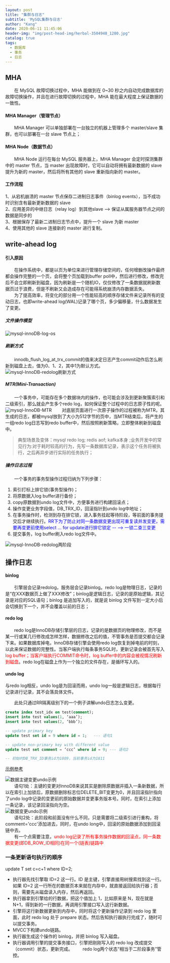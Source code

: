 ```yaml
---
layout: post
title: "集群与日志"
subtitle: 'MySQL集群与日志'
author: "Kang"
date: 2020-06-11 11:45:06
header-img: "img/post-head-img/herbal-3504948_1280.jpg"
catalog: true
tags:
  - 数据库
  - 事务
  - 日志
---
```

## MHA
&emsp;&emsp;在 MySQL 故障切换过程中，MHA 能做到在 0~30 秒之内自动完成数据库的故障切换操作，并且在进行故障切换的过程中，MHA 能在最大程度上保证数据的一致性。  

#### MHA Manager（管理节点）
&emsp;&emsp;MHA Manager 可以单独部署在一台独立的机器上管理多个 master/slave 集群，也可以部署在一台 slave 节点上；

#### MHA Node（数据节点）
&emsp;&emsp;MHA Node 运行在每台 MySQL 服务器上，MHA Manager 会定时探测集群中的 master 节点，当 master 出现故障时，它可以自动将拥有最新数据的 slave 提升为新的 master，然后将所有其他的 slave 重新指向新的 master。  

#### 工作流程
1、从宕机崩溃的 master 节点保存二进制日志事件（binlog events），当不成功时识别含有最新更新数据的 slave  
2、应用差异的中继日志（relay log）到其他slave --> 保证从属服务器节点之间的数据是同步的   
3、根据保存了最新二进制日志节点中，提升一个 slave 为新 master  
4、使用其他的 slave 连接新的 master 进行复制。

## write-ahead log
#### 引入原因
&emsp;&emsp;在操作系统中，都是以页为单位来进行管理存储空间的，任何增删改操作最终都会操作完整的一个页，会将整个页加载到buffer poll中，然后进行修改，修改完后不会立即刷新到磁盘，因为刷新是一个随机IO，仅仅修改了一条数据就刷新数据页过于浪费，但是不刷新又会造成存在可能得系统崩溃内存数据丢失。  
&emsp;&emsp;为了提高效率，将变化的部分用一个性能较高的顺序存储文件来记录所有的变动日志，也即write-ahead log(WAL)记录了哪个页，多少偏移量，什么数据发生了变更。  
##### 文件操作模型
![mysql-innoDB-log-os](https://raw.githubusercontent.com/kangzhihu/images/master/mysql-innoDB-log.png)

##### 刷新方式
&emsp;&emsp;innodb_flush_log_at_trx_commit的值来决定日志产生commit动作后怎么刷新到磁盘上去，值为0、1、2，其中1为默认方式。  
![mysql-InnoDB-redolog刷新方式](https://raw.githubusercontent.com/kangzhihu/images/master/mysql-InnoDB-redolog.png)

##### MTR(Mini-Transaction)
&emsp;&emsp;一个事务中，可能存在多个数据块内的操作，也可能会涉及到更新聚簇索引和二级索引，那么就会产生多个redo log，如何保证整个过程中的日志原子性的呢。
![mysql-InnoDB-MTR](https://raw.githubusercontent.com/kangzhihu/images/master/mysql-InnoDB-MTR.png)
&emsp;&emsp;对底层页面进行一次原子操作的过程被称为MTR，其生成的日志，都被mysql放到了大小为512字节的页中，当MTR结束后，将产生的一组redo log日志写到redo buffer中，然后按照刷新策略，立即整体刷新到磁盘中。  

>典型场景及变体：mysql redo log; redis aof; kafka本身 ;业务开发中的常见行为:对于耗时较高的行为，先写一条数据库记录，表示这个任务将被执行，之后再异步进行实际的任务执行；

##### 操作日志过程
&emsp;&emsp;一个事务的事务型操作过程归纳为下列步骤：
1. 索引打标上排它锁(事务型操作)；
2. 将原数据入log buffer进行备份；
3. copy原数据到undo log文件中，方便事务进行构建回滚点；
4. 操作变更业务字段值，DB_TRX_ID，回滚指针到undo log中地址；
5. 在事务操作时，检测到存在排它锁，进入事务挂起等待阶段，等前面的事务提交后才继续执行。<font color="blue">RR下为了防止对同一条数据变更出现可重复读并发变更，需要再变更前使用select ... for update进行排它锁定 -- --> 一锁二查三变更</font>
6. 提交事务，log buffer刷入redo log文件中。
   
![mysql-InnoDB-redolog两阶段](https://raw.githubusercontent.com/kangzhihu/images/master/mysql-InnoDB-redolog两阶段.png)
   
## 操作日志
#### binlog
&emsp;&emsp;引擎层会记录redolog，服务层会记录binlog。redo log是物理日志，记录的是“在XXX数据页上做了XXX修改”；binlog是逻辑日志，记录的是原始逻辑，其记录是对应的SQL语句；binlog 是追加写入的，就是说 binlog 文件写到一定大小后会切换到下一个，并不会覆盖以前的日志；
#### redo log
&emsp;&emsp;redo log是InnoDB存储引擎层的日志，记录的是数据页的物理修改，而不是某一行或某几行修改成怎样怎样，数据修改之后的值，不管事务是否提交都会记录下来。如果数据库掉电，InnoDB存储引擎会使用redo log恢复到掉电前的时刻，以此来保证数据的完整性。当客户端执行每条事务SQL时，更新记录会被首先写入<font color="red">log buffer；当客户端执行COMMIT命令时，log buffer中的内容会被视情况刷新到磁盘</font>。redo log在磁盘上作为一个独立的文件存在，是循环写入的。
#### undo log
与redo log相反，undo log是为回滚而用，undo log一般是逻辑日志，根据每行记录进行记录，其不会落具体文件。


&emsp;&emsp;此处只通过RR隔离级别下的一个例子讲解undo日志怎么变更。   
```sql
create index test_idx on test(comment);
insert into test values(1, ‘aaa’);
insert into test values(2, ‘bbb’);

-- update primary key
update test set id = 9 where id = 1;   --- 语句1

-- update non-primary key with different value
update test set comment = ‘ccc’ where id = 9; --- 语句2

-- 初始时DB_TRX_ID事务id为1809，当前事务id为1811
```
[示例参考](http://hedengcheng.com/?p=148#_Toc322691905)

![数据主键变更undo示例](https://raw.githubusercontent.com/kangzhihu/images/master/mysql-undo%E5%88%A0%E9%99%A4%E7%A4%BA%E4%BE%8B.png)   
&emsp;&emsp;语句1处：主键的变更对InnoDB来说其实是删除原数据并插入一条新数据，所以在索引上加锁后，原数据删除标志位DELETE_BIT变更为0，并且回滚指针指向了undo log中记录的变更前的原始数据并变更事务版本号。同时，在索引上添加一条记录，该记录回滚指向为空。     
![数据变更undo示例](https://raw.githubusercontent.com/kangzhihu/images/master/mysql-undo%E5%8F%98%E6%9B%B4%E7%A4%BA%E4%BE%8B.png)    
&emsp;&emsp;语句2处：此阶段和前面没有什么不同，只是需要将二级索引进行重构，将comment='ccc'添加进去，同时，在undo long中，回滚的原始数据添加到回滚链中去。  
&emsp;&emsp;有一个点需要注意，<font color="red">undo log记录了所有事务操作数据的回滚点，同一条数据变更(即DB_ROW_ID相同)在同一个(链表)链路中</font>



### 一条更新语句执行的顺序
update T set c=c+1 where ID=2;    
- 执行器先找引擎取 ID=2 这一行。ID 是主键，引擎直接用树搜索找到这一行。如果 ID=2 这一行所在的数据页本来就在内存中，就直接返回给执行器；否则，需要先从磁盘读入内存，然后再返回。
- 执行器拿到引擎给的行数据，把这个值加上 1，比如原来是 N，现在就是 N+1，得到新的一行数据，再调用引擎接口写入这行新数据。
- 引擎将这行新数据更新到内存中，同时将这个更新操作记录到 redo log 里面，此时 redo log 处于 prepare 状态。然后告知执行器执行完成了，随时可以提交事务。
- MVCC下构建undo链路。
- 执行器生成这个操作的 binlog，并把 binlog 写入磁盘。
- 执行器调用引擎的提交事务接口，引擎把刚刚写入的 redo log 改成提交（commit）状态，更新完成。
&emsp;&emsp;redo log两个状态“相当于二阶段事务”管控。
